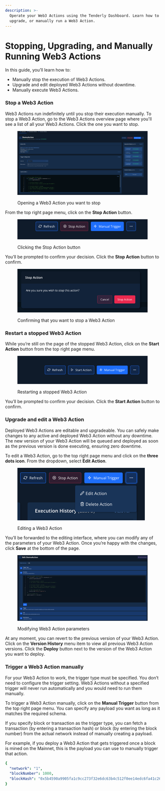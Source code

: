```yaml
---
description: >-
  Operate your Web3 Actions using the Tenderly Dashboard. Learn how to stop,
  upgrade, or manually run a Web3 Action.
---
```


# Stopping, Upgrading, and Manually Running Web3 Actions

In this guide, you’ll learn how to:

* Manually stop the execution of Web3 Actions.
* Upgrade and edit deployed Web3 Actions without downtime.
* Manually execute Web3 Actions.

### Stop a Web3 Action

Web3 Actions run indefinitely until you stop their execution manually. To stop a Web3 Action, go to the Web3 Actions overview page where you'll see a list of all your Web3 Actions. Click the one you want to stop.

<figure><img src="../../.gitbook/assets/Screenshot_2022-08-11_at_12.17.31.png" alt="Opening a Web3 Action you want to stop "><figcaption><p>Opening a Web3 Action you want to stop </p></figcaption></figure>

From the top right page menu, click on the **Stop Action** button.

<figure><img src="../../.gitbook/assets/Screenshot_2022-08-11_at_12.18.14.png" alt="Clicking the Stop Action button"><figcaption><p>Clicking the Stop Action button</p></figcaption></figure>

You’ll be prompted to confirm your decision. Click the **Stop Action** button to confirm.

<figure><img src="../../.gitbook/assets/Screenshot_2022-08-11_at_12.18.33.png" alt="Confirming that you want to stop a Web3 Action "><figcaption><p>Confirming that you want to stop a Web3 Action </p></figcaption></figure>

### Restart a stopped Web3 Action

While you’re still on the page of the stopped Web3 Action, click on the **Start Action** button from the top right page menu.

<figure><img src="../../.gitbook/assets/image (1).png" alt="Restarting a stopped Web3 Action"><figcaption><p>Restarting a stopped Web3 Action</p></figcaption></figure>

You’ll be prompted to confirm your decision. Click the **Start Action** button to confirm.

### Upgrade and edit a Web3 Action

Deployed Web3 Actions are editable and upgradeable. You can safely make changes to any active and deployed Web3 Action without any downtime. The new version of your Web3 Action will be queued and deployed as soon as the previous version is done executing, ensuring zero downtime.

To edit a Web3 Action, go to the top right page menu and click on the **three dots icon**. From the dropdown, select **Edit Action**.

<figure><img src="../../.gitbook/assets/Screenshot_2022-08-11_at_12.27.51.png" alt="Editing a Web3 Action"><figcaption><p>Editing a Web3 Action</p></figcaption></figure>

You’ll be forwarded to the editing interface, where you can modify any of the parameters of your Web3 Action. Once you’re happy with the changes, click **Save** at the bottom of the page.

<figure><img src="../../.gitbook/assets/Screenshot_2022-08-11_at_12.28.17.png" alt="Modifying Web3 Action parameters "><figcaption><p>Modifying Web3 Action parameters </p></figcaption></figure>

At any moment, you can revert to the previous version of your Web3 Action. Click on the **Version History** menu item to view all previous Web3 Action versions. Click the **Deploy** button next to the version of the Web3 Action you want to deploy.

### Trigger a Web3 Action manually

For your Web3 Action to work, the trigger type must be specified. You don’t need to configure the trigger setting. Web3 Actions without a specified trigger will never run automatically and you would need to run them manually.

To trigger a Web3 Action manually, click on the **Manual Trigger** button from the top right page menu. You can specify any payload you want as long as it matches the required schema.

If you specify block or transaction as the trigger type, you can fetch a transaction (by entering a transaction hash) or block (by entering the block number) from the actual network instead of manually creating a payload.

For example, if you deploy a Web3 Action that gets triggered once a block is mined on the Mainnet, this is the payload you can use to manually trigger that action.

```yaml
{
  "network": "1",
  "blockNumber": 1000,
  "blockHash": "0x5b4590a9905fa1c9cc273f32e6dc63b4c512f0ee14edc6fa41c26b416a7b5d58",
}
```
